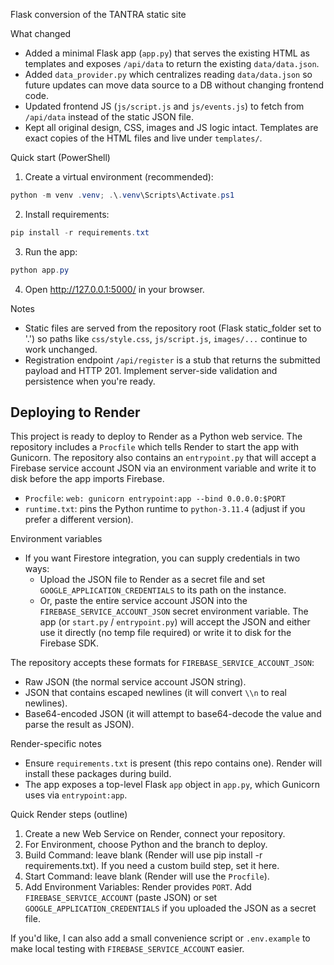 Flask conversion of the TANTRA static site

What changed
- Added a minimal Flask app (`app.py`) that serves the existing HTML as templates and exposes `/api/data` to return the existing `data/data.json`.
- Added `data_provider.py` which centralizes reading `data/data.json` so future updates can move data source to a DB without changing frontend code.
- Updated frontend JS (`js/script.js` and `js/events.js`) to fetch from `/api/data` instead of the static JSON file.
- Kept all original design, CSS, images and JS logic intact. Templates are exact copies of the HTML files and live under `templates/`.

Quick start (PowerShell)

1. Create a virtual environment (recommended):

```powershell
python -m venv .venv; .\.venv\Scripts\Activate.ps1
```

2. Install requirements:

```powershell
pip install -r requirements.txt
```

3. Run the app:

```powershell
python app.py
```

4. Open http://127.0.0.1:5000/ in your browser.

Notes
- Static files are served from the repository root (Flask static_folder set to '.') so paths like `css/style.css`, `js/script.js`, `images/...` continue to work unchanged.
- Registration endpoint `/api/register` is a stub that returns the submitted payload and HTTP 201. Implement server-side validation and persistence when you're ready.

Deploying to Render
-------------------

This project is ready to deploy to Render as a Python web service. The repository includes a `Procfile` which tells Render to start the app with Gunicorn. The repository also contains an `entrypoint.py` that will accept a Firebase service account JSON via an environment variable and write it to disk before the app imports Firebase.

- `Procfile`: `web: gunicorn entrypoint:app --bind 0.0.0.0:$PORT`
- `runtime.txt`: pins the Python runtime to `python-3.11.4` (adjust if you prefer a different version).

Environment variables
- If you want Firestore integration, you can supply credentials in two ways:
	- Upload the JSON file to Render as a secret file and set `GOOGLE_APPLICATION_CREDENTIALS` to its path on the instance.
	- Or, paste the entire service account JSON into the `FIREBASE_SERVICE_ACCOUNT_JSON` secret environment variable. The app (or `start.py` / `entrypoint.py`) will accept the JSON and either use it directly (no temp file required) or write it to disk for the Firebase SDK.

The repository accepts these formats for `FIREBASE_SERVICE_ACCOUNT_JSON`:
- Raw JSON (the normal service account JSON string).
- JSON that contains escaped newlines (it will convert `\\n` to real newlines).
- Base64-encoded JSON (it will attempt to base64-decode the value and parse the result as JSON).

Render-specific notes
- Ensure `requirements.txt` is present (this repo contains one). Render will install these packages during build.
- The app exposes a top-level Flask `app` object in `app.py`, which Gunicorn uses via `entrypoint:app`.

Quick Render steps (outline)
1. Create a new Web Service on Render, connect your repository.
2. For Environment, choose Python and the branch to deploy.
3. Build Command: leave blank (Render will use pip install -r requirements.txt). If you need a custom build step, set it here.
4. Start Command: leave blank (Render will use the `Procfile`).
5. Add Environment Variables: Render provides `PORT`. Add `FIREBASE_SERVICE_ACCOUNT` (paste JSON) or set `GOOGLE_APPLICATION_CREDENTIALS` if you uploaded the JSON as a secret file.

If you'd like, I can also add a small convenience script or `.env.example` to make local testing with `FIREBASE_SERVICE_ACCOUNT` easier.
